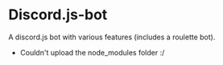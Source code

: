 # Discord.js-bot
A discord.js bot with various features (includes a roulette bot).

- Couldn't upload the node_modules folder :/
